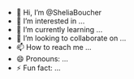 - 👋 Hi, I’m @SheliaBoucher
- 👀 I’m interested in ...
- 🌱 I’m currently learning ...
- 💞️ I’m looking to collaborate on ...
- 📫 How to reach me ...
- 😄 Pronouns: ...
- ⚡ Fun fact: ...

<!---
SheliaBoucher/SheliaBoucher is a ✨ special ✨ repository because its `README.md` (this file) appears on your GitHub profile.
You can click the Preview link to take a look at your changes.
--->
